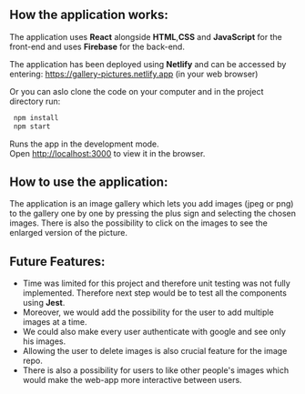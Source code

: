 ## How the application works:
The application uses **React** alongside **HTML**,**CSS** and **JavaScript** for the front-end and uses **Firebase** for the back-end. 

The application has been deployed using **Netlify** and can be accessed by entering: https://gallery-pictures.netlify.app (in your web browser)

Or you can aslo clone the code on your computer and in the project directory run:

```bash 
 npm install
 npm start
```
Runs the app in the development mode.<br />
Open [http://localhost:3000](http://localhost:3000) to view it in the browser.

## How to use the application:
The application is an image gallery which lets you add images (jpeg or png) to the gallery one by one by pressing the plus sign and selecting the chosen images. There is also the possibility to click on the images to see the enlarged version of the picture.

## Future Features:
-  Time was limited for this project and therefore unit testing was not fully implemented. Therefore next step would be to test all the components using **Jest**.
- Moreover, we would add the possibility for the user to add multiple images at a time.
- We could also make every user authenticate with google and see only his images. 
- Allowing the user to delete images is also crucial feature for the image repo.
- There is also a possibility for users to like other people's images which would make the web-app more interactive between users.


